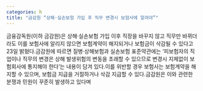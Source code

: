 ```yaml
---
categories: h
title: "금감원 “상해·실손보험 가입 후 직무 변경시 보험사에 알려야”"
---
```

금융감독원(이하 금감원)은 상해·실손보험 가입 이후 직장을 바꾸지 않고 직무만 바뀌더라도 이를 보험사에 알리지 않으면 보험계약이 해지되거나 보험금이 삭감될 수 있다고 23일 밝혔다.금감원에 따르면 질병·상해보험과 실손보험 표준약관에는 ‘피보험자의 직업이나 직무의 변경은 상해 발생위험의 변동을 초래할 수 있으므로 변경시 지체없이 보험회사에 통지해야 한다’는 내용이 담겨 있다.이를 위반할 경우 보험사는 보험계약을 해지할 수 있으며, 보험금 지급을 거절하거나 삭감 지급할 수 있다.금감원은 이와 관련한 분쟁과 민원이 꾸준히 발생하고 있다며